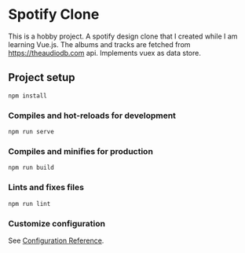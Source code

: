 # Spotify Clone

This is a hobby project.
A spotify design clone that I created while I am learning Vue.js.
The albums and tracks are fetched from https://theaudiodb.com api.
Implements vuex as data store.

## Project setup

```
npm install
```

### Compiles and hot-reloads for development

```
npm run serve
```

### Compiles and minifies for production

```
npm run build
```

### Lints and fixes files

```
npm run lint
```

### Customize configuration

See [Configuration Reference](https://cli.vuejs.org/config/).
